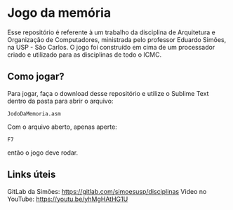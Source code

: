 # Jogo da memória

Esse repositório é referente à um trabalho da disciplina de Arquitetura e Organização de Computadores, ministrada pelo professor Eduardo Simões, na USP - São Carlos.
O jogo foi construído em cima de um processador criado e utilizado para as disciplinas de todo o ICMC.

## Como jogar?

Para jogar, faça o download desse repositório e utilize o Sublime Text dentro da pasta para abrir o arquivo:

`JodoDaMemoria.asm`

Com o arquivo aberto, apenas aperte: 

`F7`

então o jogo deve rodar.


## Links úteis

GitLab da Simões: https://gitlab.com/simoesusp/disciplinas
Video no YouTube: https://youtu.be/yhMgHAtHG1U
